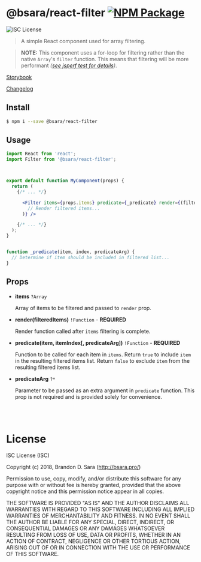 # @bsara/react-filter [![NPM Package](https://img.shields.io/npm/v/@bsara/react-filter.svg?style=flat-square)][npm]

![ISC License](https://img.shields.io/badge/license-ISC-blue.svg?style=flat-square)

> A simple React component used for array filtering.

> **NOTE:** This component uses a for-loop for filtering rather than the native
> `Array`'s `filter` function. This means that filtering will be more performant *([see
> jsperf test for details](https://jsperf.com/javascript-filter-vs-loop#results))*.

[Storybook](https://bsara.github.io/react-filter)

[Changelog](https://github.com/bsara/react-filter/blob/master/CHANGELOG.md)



## Install

```bash
$ npm i --save @bsara/react-filter
```


## Usage

```jsx
import React from 'react';
import Filter from '@bsara/react-filter';



export default function MyComponent(props) {
  return (
    {/* ... */}

      <Filter items={props.items} predicate={_predicate} render={(filteredItems) => (
        // Render filtered items...
      )} />

    {/* ... */}
  );
}


function _predicate(item, index, predicateArg) {
  // Determine if item should be included in filtered list...
}
```


## Props

- **items** `?Array`

  Array of items to be filtered and passed to `render` prop.

- **render(filteredItems)** `!Function` - **REQUIRED**

  Render function called after `items` filtering is complete.

- **predicate(item, itemIndex[, predicateArg])** `!Function` - **REQUIRED**

  Function to be called for each item in `items`. Return `true` to include `item` in the
  resulting filtered items list. Return `false` to exclude `item` from the resulting
  filtered items list.

- **predicateArg** `?*`

  Parameter to be passed as an extra argument in `predicate` function. This prop is not
  required and is provided solely for convenience.


<br/>
<br/>


# License

ISC License (ISC)

Copyright (c) 2018, Brandon D. Sara (http://bsara.pro/)

Permission to use, copy, modify, and/or distribute this software for any
purpose with or without fee is hereby granted, provided that the above
copyright notice and this permission notice appear in all copies.

THE SOFTWARE IS PROVIDED "AS IS" AND THE AUTHOR DISCLAIMS ALL WARRANTIES WITH
REGARD TO THIS SOFTWARE INCLUDING ALL IMPLIED WARRANTIES OF MERCHANTABILITY
AND FITNESS. IN NO EVENT SHALL THE AUTHOR BE LIABLE FOR ANY SPECIAL, DIRECT,
INDIRECT, OR CONSEQUENTIAL DAMAGES OR ANY DAMAGES WHATSOEVER RESULTING FROM
LOSS OF USE, DATA OR PROFITS, WHETHER IN AN ACTION OF CONTRACT, NEGLIGENCE OR
OTHER TORTIOUS ACTION, ARISING OUT OF OR IN CONNECTION WITH THE USE OR
PERFORMANCE OF THIS SOFTWARE.



[license]: https://github.com/bsara/react-filter/blob/master/LICENSE "License"
[npm]:     https://www.npmjs.com/package/@bsara/react-filter         "NPM Package: react-filter"
